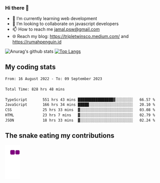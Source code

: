 ### Hi there 👋

<!--
**padepokanpenguin/padepokanpenguin** is a ✨ _special_ ✨ repository because its `README.md` (this file) appears on your GitHub profile.
-->

- 🌱 I’m currently learning  web development
- 👯 I’m looking to collaborate on javascript developers
- 📫 How to reach me jamal.psw@gmail.com
- 🌐 Reach my blog:
   https://tripletwinsco.medium.com/ and
   https://rumahpenguin.id

![Anurag's github stats](https://github-readme-stats.vercel.app/api?username=padepokanpenguin&count_private=true&disable_animations=false&show_icons=true&theme=default)
[![Top Langs](https://github-readme-stats.vercel.app/api/top-langs/?username=padepokanpenguin&theme=default&layout=compact)](https://github.com/padepokanpenguin)

## My coding stats

<!--START_SECTION:waka-->

```txt
From: 16 August 2022 - To: 09 September 2023

Total Time: 828 hrs 48 mins

TypeScript       551 hrs 43 mins ████████████████▓░░░░░░░░   66.57 %
JavaScript       166 hrs 34 mins █████░░░░░░░░░░░░░░░░░░░░   20.10 %
CSS              25 hrs 33 mins  ▓░░░░░░░░░░░░░░░░░░░░░░░░   03.08 %
HTML             23 hrs 7 mins   ▓░░░░░░░░░░░░░░░░░░░░░░░░   02.79 %
JSON             18 hrs 33 mins  ▓░░░░░░░░░░░░░░░░░░░░░░░░   02.24 %
```

<!--END_SECTION:waka-->


## The snake eating my contributions
![snake gif](https://github.com/padepokanpenguin/padepokanpenguin/blob/output/github-contribution-grid-snake.gif)

